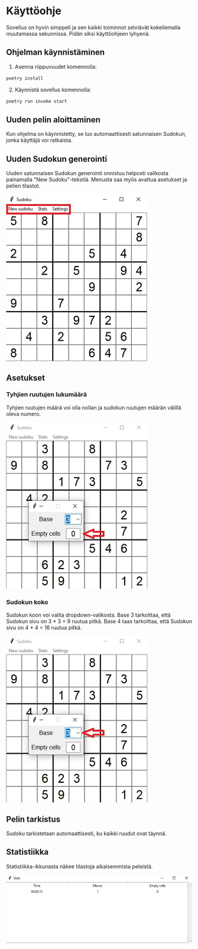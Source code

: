 # Käyttöohje

Sovellus on hyvin simppeli ja sen kaikki toiminnot selviävät kokeilemalla muutamassa sekunnissa. Pidän siksi käyttöohjeen lyhyenä.

## Ohjelman käynnistäminen

1. Asenna riippuvuudet komennolla:

```bash
poetry install
```

2. Käynnistä sovellus komennolla:

```bash
poetry run invoke start
```

## Uuden pelin aloittaminen

Kun ohjelma on käynnistetty, se luo automaattisesti satunnaisen Sudokun, jonka käyttäjä voi ratkaista.

## Uuden Sudokun generointi

Uuden satunnaisen Sudokun generointi onnistuu helposti valikosta painamalla "New Sudoku"-tekstiä. Menusta saa myös avattua asetukset ja pelien tilastot.

![Sudoku](../assets/menu.jpg)

## Asetukset

### Tyhjien ruutujen lukumäärä

Tyhjien ruutujen määrä voi olla nollan ja sudokun ruutujen määrän välillä oleva numero.

![Tyhjien ruutujen lukumäärä -asetus](../assets/empty_cells.jpg)

### Sudokun koko

Sudokun koon voi valita dropdown-valikosta. Base 3 tarkoittaa, että Sudokun sivu on 3 * 3 = 9 ruutua pitkä. Base 4 taas tarkoittaa, että Sudokun sivu on 4 * 4 = 16 ruutua pitkä.

![Base-asetus](../assets/base.jpg)

## Pelin tarkistus

Sudoku tarkistetaan automaattisesti, ku kaikki ruudut ovat täynnä.

## Statistiikka

Statistiikka-ikkunasta näkee tilastoja aikaisemmista peleistä.

![Statistiikka-ikkuna](../assets/stats.jpg)